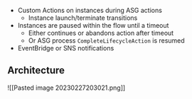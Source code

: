 - Custom Actions on instances during ASG actions
	- Instance launch/terminate transitions
- Instances are paused within the flow until a timeout
	- Either continues or abandons action after timeout
	- Or ASG process `CompleteLifecycleAction` is resumed
- EventBridge or SNS notifications

## Architecture

![[Pasted image 20230227203021.png]]